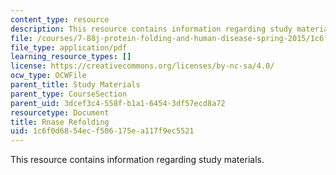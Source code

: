 ```yaml
---
content_type: resource
description: This resource contains information regarding study materials.
file: /courses/7-88j-protein-folding-and-human-disease-spring-2015/1c6f0d6854ecf506175ea117f9ec5521_MIT7_88JS15_Rnase.pdf
file_type: application/pdf
learning_resource_types: []
license: https://creativecommons.org/licenses/by-nc-sa/4.0/
ocw_type: OCWFile
parent_title: Study Materials
parent_type: CourseSection
parent_uid: 3dcef3c4-558f-b1a1-6454-3df57ecd8a72
resourcetype: Document
title: Rnase Refolding
uid: 1c6f0d68-54ec-f506-175e-a117f9ec5521
---
```

This resource contains information regarding study materials.